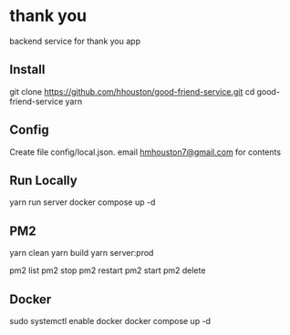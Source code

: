 # thank you

backend service for thank you app

## Install

git clone https://github.com/hhouston/good-friend-service.git
cd good-friend-service
yarn

## Config

Create file config/local.json. email hmhouston7@gmail.com for contents

## Run Locally

yarn run server
docker compose up -d

## PM2

yarn clean
yarn build
yarn server:prod

pm2 list
pm2 stop
pm2 restart <num of pod>
pm2 start <num of pod>
pm2 delete <num of pod>

## Docker

sudo systemctl enable docker
docker compose up -d
